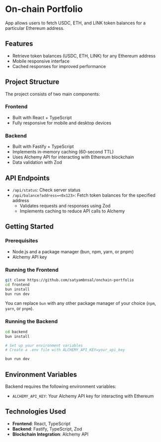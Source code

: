 # On-chain Portfolio
App allows users to fetch USDC, ETH, and LINK token balances for a particular Ethereum address.

## Features

- Retrieve token balances (USDC, ETH, LINK) for any Ethereum address
- Mobile responsive interface
- Cached responses for improved performance

## Project Structure

The project consists of two main components:

### Frontend

- Built with React + TypeScript
- Fully responsive for mobile and desktop devices

### Backend

- Built with Fastify + TypeScript
- Implements in-memory caching (60-second TTL)
- Uses Alchemy API for interacting with Ethereum blockchain
- Data validation with Zod

## API Endpoints

- `/api/status`: Check server status
- `/api/balance?address=<0x123>`: Fetch token balances for the specified address
  - Validates requests and responses using Zod
  - Implements caching to reduce API calls to Alchemy

## Getting Started

### Prerequisites

- Node.js and a package manager (bun, npm, yarn, or pnpm)
- Alchemy API key

### Running the Frontend

```bash
git clone https://github.com/satyambnsal/onchain-portfolio
cd frontend
bun install
bun run dev
```

You can replace `bun` with any other package manager of your choice (`npm`, `yarn`, or `pnpm`).

### Running the Backend

```bash
cd backend
bun install

# Set up your environment variables
# Create a .env file with ALCHEMY_API_KEY=your_api_key

bun run dev
```

## Environment Variables

Backend requires the following environment variables:

- `ALCHEMY_API_KEY`: Your Alchemy API key for interacting with Ethereum

## Technologies Used

- **Frontend**: React, TypeScript
- **Backend**: Fastify, TypeScript, Zod
- **Blockchain Integration**: Alchemy API
